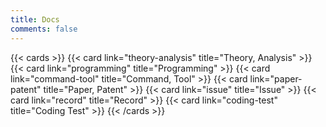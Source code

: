 ```yaml
---
title: Docs
comments: false
---
```


{{< cards >}}
  {{< card link="theory-analysis" title="Theory, Analysis" >}}
  {{< card link="programming" title="Programming" >}}
  {{< card link="command-tool" title="Command, Tool" >}}
  {{< card link="paper-patent" title="Paper, Patent" >}}
  {{< card link="issue" title="Issue" >}}
  {{< card link="record" title="Record" >}}
  {{< card link="coding-test" title="Coding Test" >}}
{{< /cards >}}